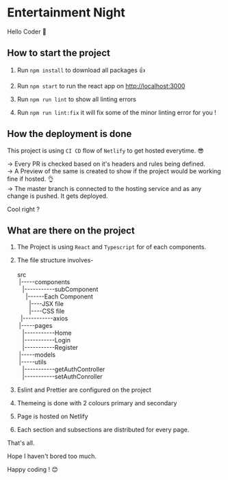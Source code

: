# Entertainment Night

Hello Coder 👋

## How to start the project

1. Run `npm install` to download all packages 👍

2. Run `npm start` to run the react app on [http://localhost:3000](http://localhost:3000)

3. Run `npm run lint` to show all linting errors

4. Run `npm run lint:fix` it will fix some of the minor linting error for you !

## How the deployment is done

This project is using `CI CD` flow of `Netlify` to get hosted everytime. 😎

-> Every PR is checked based on it's headers and rules being defined.
<br>
-> A Preview of the same is created to show if the project would be working fine if hosted. 👌
<br>
-> The master branch is connected to the hosting service and as any change is pushed. It gets deployed.
<br>

Cool right ?

## What are there on the project

1. The Project is using `React` and `Typescript` for of each components.
   <br>
2. The file structure involves-
   <br>
   <br>
   src
   <br>
   &nbsp;|-----components
   <br>
   &nbsp; &nbsp;|-----------subComponent
   <br>
   &nbsp; &nbsp; &nbsp;|------Each Component
   <br>
   &nbsp; &nbsp; &nbsp; &nbsp;|----JSX file
   <br>
   &nbsp; &nbsp; &nbsp; &nbsp;|----CSS file
   <br>
   &nbsp; |-----------axios
   <br>
   &nbsp;|-----pages
   <br>
   &nbsp; &nbsp;|-----------Home
   <br>
   &nbsp; &nbsp;|-----------Login
   <br>
   &nbsp; &nbsp;|-----------Register
   <br>
   &nbsp;|-----models
   <br>
   &nbsp;|-----utils
   <br>
   &nbsp; &nbsp;|-----------getAuthController
   <br>
   &nbsp; &nbsp;|-----------setAuthConroller
   <br>

3. Eslint and Prettier are configured on the project
4. Themeing is done with 2 colours primary and secondary
5. Page is hosted on Netlify
6. Each section and subsections are distributed for every page.

That's all.

Hope I haven't bored too much.

Happy coding ! 😊
